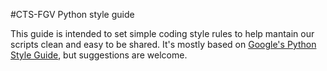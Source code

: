 #CTS-FGV Python style guide

This guide is intended to set simple coding style rules to help mantain our scripts clean and easy to be shared. 
It's mostly based on [Google's Python Style Guide](https://google.github.io/styleguide/pyguide.html), but suggestions are welcome.
